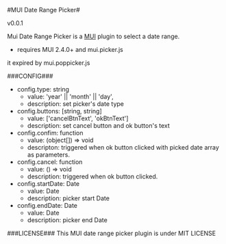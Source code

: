 #MUI Date Range Picker#

v0.0.1

Mui Date Range Picker is a [MUI](https://github.com/dcloudio/mui) plugin to select a date range.

* requires MUI 2.4.0+ and mui.picker.js

it expired by mui.poppicker.js

###CONFIG###
* config.type: string 
    - value: 'year' || 'month' || 'day',
    - description: set picker's date type
* config.buttons: [string, string]
    - value: ['cancelBtnText', 'okBtnText']
    - description: set cancel button and ok button's text
* config.confim: function
     - value: (object[]) => void
     - descripton: triggered when ok button clicked with picked date array as parameters.
* config.cancel: function
     - value: () => void
     - description: triggered when ok button clicked.
* config.startDate: Date
     - value: Date
     - description: picker start Date
* config.endDate: Date
     - value: Date
     - description: picker end Date
    
###LICENSE###
This MUI date range picker plugin is under MIT LICENSE

